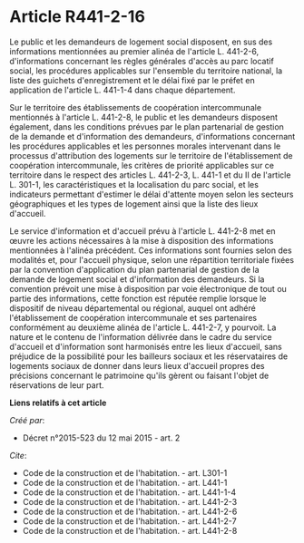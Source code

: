 # Article R441-2-16

Le public et les demandeurs de logement social disposent, en sus des informations mentionnées au premier alinéa de l'article
L. 441-2-6, d'informations concernant les règles générales d'accès au parc locatif social, les procédures applicables sur
l'ensemble du territoire national, la liste des guichets d'enregistrement et le délai fixé par le préfet en application de
l'article L. 441-1-4 dans chaque département. 

Sur le territoire des établissements de coopération intercommunale mentionnés à l'article L. 441-2-8, le public et les
demandeurs disposent également, dans les conditions prévues par le plan partenarial de gestion de la demande et d'information
des demandeurs, d'informations concernant les procédures applicables et les personnes morales intervenant dans le processus
d'attribution des logements sur le territoire de l'établissement de coopération intercommunale, les critères de priorité
applicables sur ce territoire dans le respect des articles L. 441-2-3, L. 441-1 et du II de l'article L. 301-1, les
caractéristiques et la localisation du parc social, et les indicateurs permettant d'estimer le délai d'attente moyen selon
les secteurs géographiques et les types de logement ainsi que la liste des lieux d'accueil. 

Le service d'information et d'accueil prévu à l'article L. 441-2-8 met en œuvre les actions nécessaires à la mise à
disposition des informations mentionnées à l'alinéa précédent. Ces informations sont fournies selon des modalités et, pour
l'accueil physique, selon une répartition territoriale fixées par la convention d'application du plan partenarial de gestion
de la demande de logement social et d'information des demandeurs. Si la convention prévoit une mise à disposition par voie
électronique de tout ou partie des informations, cette fonction est réputée remplie lorsque le dispositif de niveau
départemental ou régional, auquel ont adhéré l'établissement de coopération intercommunale et ses partenaires conformément au
deuxième alinéa de l'article L. 441-2-7, y pourvoit. La nature et le contenu de l'information délivrée dans le cadre du
service d'accueil et d'information sont harmonisés entre les lieux d'accueil, sans préjudice de la possibilité pour les
bailleurs sociaux et les réservataires de logements sociaux de donner dans leurs lieux d'accueil propres des précisions
concernant le patrimoine qu'ils gèrent ou faisant l'objet de réservations de leur part.

**Liens relatifs à cet article**

_Créé par_:

  - Décret n°2015-523 du 12 mai 2015 - art. 2

_Cite_:

  - Code de la construction et de l'habitation. - art. L301-1
  - Code de la construction et de l'habitation. - art. L441-1
  - Code de la construction et de l'habitation. - art. L441-1-4
  - Code de la construction et de l'habitation. - art. L441-2-3
  - Code de la construction et de l'habitation. - art. L441-2-6
  - Code de la construction et de l'habitation. - art. L441-2-7
  - Code de la construction et de l'habitation. - art. L441-2-8
